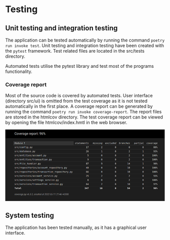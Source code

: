 # Testing

## Unit testing and integration testing

The application can be tested automatically by running the command `poetry run invoke test`. Unit testing and integration testing have been created with the `pytest` framework. Test related files are located in the src/tests directory.

Automated tests utilise the pytest library and test most of the programs functionality.

### Coverage report

Most of the source code is covered by automated tests. User interface (directory src/ui) is omitted from the test coverage as it is not tested automatically in the first place. A coverage report can be generated by running the command `poetry run invoke coverage-report`. The report files are stored in the htmlcov directory. The test coverage report can be viewed by opening the file htmlcov/index.hmtl in the web browser.

![Coverage report](images/coverage-report.png)

## System testing

The application has been tested manually, as it has a graphical user interface.
